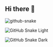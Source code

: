 <!--START_SECTION:waka-->
<!--END_SECTION:waka-->

## Hi there 👋

<picture>
  <source media="(prefers-color-scheme: dark)" srcset="github-snake-dark.svg" />
  <source media="(prefers-color-scheme: light)" srcset="github-snake.svg" />
  <img alt="github-snake" src="github-snake.svg" />
</picture>

![GitHub Snake Light](https://raw.githubusercontent.com/drujbanjo/chaoscss/output/github-contribution-grid-snake.svg)

![GitHub Snake Dark](https://raw.githubusercontent.com/drujbanjo/chaoscss/output/github-contribution-grid-snake-dark.svg?palette=github-dark)
